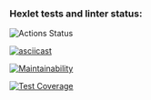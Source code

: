 ### Hexlet tests and linter status:
![Actions Status](/workflows/hexlet-check/badge.svg)

[![asciicast](https://asciinema.org/a/qT2B1RgoEF5OcfXKvibAF3uJU.svg)](https://asciinema.org/a/qT2B1RgoEF5OcfXKvibAF3uJU)

[![Maintainability](https://api.codeclimate.com/v1/badges/52176ab4b00a974ce543/maintainability)](https://codeclimate.com/github/nickolay7/frontend-project-lvl2/maintainability)

[![Test Coverage](https://api.codeclimate.com/v1/badges/52176ab4b00a974ce543/test_coverage)](https://codeclimate.com/github/nickolay7/frontend-project-lvl2/test_coverage)